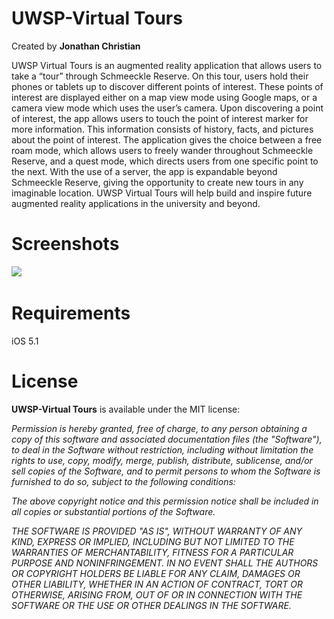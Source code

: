 # UWSP-Virtual Tours
Created by **Jonathan Christian**

UWSP Virtual Tours is an augmented reality application that allows users to take a “tour” through Schmeeckle Reserve. On this tour, users hold their phones or tablets up to discover different points of interest. These points of interest are displayed either on a map view mode using Google maps, or a camera view mode which uses the user’s camera. Upon discovering a point of interest, the app allows users to touch the point of interest marker for more information. This information consists of history, facts, and pictures about the point of interest. The application gives the choice between a free roam mode, which allows users to freely wander throughout Schmeeckle Reserve, and a quest mode, which directs users from one specific point to the next. With the use of a server, the app is expandable beyond Schmeeckle Reserve, giving the opportunity to create new tours in any imaginable location. UWSP Virtual Tours will help build and inspire future augmented reality applications in the university and beyond.


# Screenshots
![](https://github.com/jchri853/UWSP-Virtual-Tours-IOS/screenShot.png)&nbsp;

# Requirements

 iOS 5.1
 
# License

**UWSP-Virtual Tours** is available under the MIT license:


*Permission is hereby granted, free of charge, to any person obtaining a copy*
*of this software and associated documentation files (the "Software"), to deal*
*in the Software without restriction, including without limitation the rights*
*to use, copy, modify, merge, publish, distribute, sublicense, and/or sell*
*copies of the Software, and to permit persons to whom the Software is*
*furnished to do so, subject to the following conditions:*

*The above copyright notice and this permission notice shall be included in*
*all copies or substantial portions of the Software.*

*THE SOFTWARE IS PROVIDED "AS IS", WITHOUT WARRANTY OF ANY KIND, EXPRESS OR*
*IMPLIED, INCLUDING BUT NOT LIMITED TO THE WARRANTIES OF MERCHANTABILITY,*
*FITNESS FOR A PARTICULAR PURPOSE AND NONINFRINGEMENT. IN NO EVENT SHALL THE*
*AUTHORS OR COPYRIGHT HOLDERS BE LIABLE FOR ANY CLAIM, DAMAGES OR OTHER*
*LIABILITY, WHETHER IN AN ACTION OF CONTRACT, TORT OR OTHERWISE, ARISING FROM,*
*OUT OF OR IN CONNECTION WITH THE SOFTWARE OR THE USE OR OTHER DEALINGS IN*
*THE SOFTWARE.*
